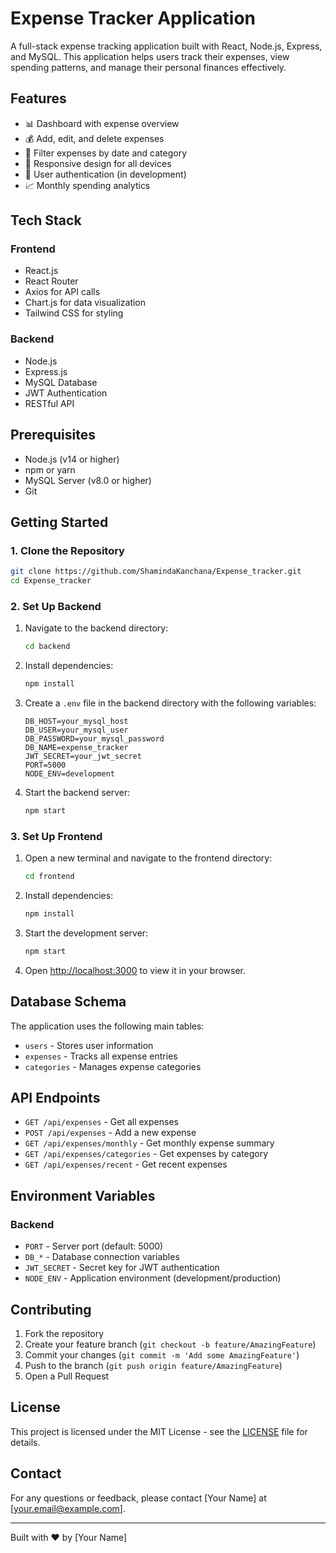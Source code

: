 # Expense Tracker Application

A full-stack expense tracking application built with React, Node.js, Express, and MySQL. This application helps users track their expenses, view spending patterns, and manage their personal finances effectively.

## Features

- 📊 Dashboard with expense overview
- 💰 Add, edit, and delete expenses
- 📅 Filter expenses by date and category
- 📱 Responsive design for all devices
- 🔐 User authentication (in development)
- 📈 Monthly spending analytics

## Tech Stack

### Frontend
- React.js
- React Router
- Axios for API calls
- Chart.js for data visualization
- Tailwind CSS for styling

### Backend
- Node.js
- Express.js
- MySQL Database
- JWT Authentication
- RESTful API

## Prerequisites

- Node.js (v14 or higher)
- npm or yarn
- MySQL Server (v8.0 or higher)
- Git

## Getting Started

### 1. Clone the Repository

```bash
git clone https://github.com/ShamindaKanchana/Expense_tracker.git
cd Expense_tracker
```

### 2. Set Up Backend

1. Navigate to the backend directory:
   ```bash
   cd backend
   ```

2. Install dependencies:
   ```bash
   npm install
   ```

3. Create a `.env` file in the backend directory with the following variables:
   ```env
   DB_HOST=your_mysql_host
   DB_USER=your_mysql_user
   DB_PASSWORD=your_mysql_password
   DB_NAME=expense_tracker
   JWT_SECRET=your_jwt_secret
   PORT=5000
   NODE_ENV=development
   ```

4. Start the backend server:
   ```bash
   npm start
   ```

### 3. Set Up Frontend

1. Open a new terminal and navigate to the frontend directory:
   ```bash
   cd frontend
   ```

2. Install dependencies:
   ```bash
   npm install
   ```

3. Start the development server:
   ```bash
   npm start
   ```

4. Open [http://localhost:3000](http://localhost:3000) to view it in your browser.

## Database Schema

The application uses the following main tables:

- `users` - Stores user information
- `expenses` - Tracks all expense entries
- `categories` - Manages expense categories

## API Endpoints

- `GET /api/expenses` - Get all expenses
- `POST /api/expenses` - Add a new expense
- `GET /api/expenses/monthly` - Get monthly expense summary
- `GET /api/expenses/categories` - Get expenses by category
- `GET /api/expenses/recent` - Get recent expenses

## Environment Variables

### Backend
- `PORT` - Server port (default: 5000)
- `DB_*` - Database connection variables
- `JWT_SECRET` - Secret key for JWT authentication
- `NODE_ENV` - Application environment (development/production)

## Contributing

1. Fork the repository
2. Create your feature branch (`git checkout -b feature/AmazingFeature`)
3. Commit your changes (`git commit -m 'Add some AmazingFeature'`)
4. Push to the branch (`git push origin feature/AmazingFeature`)
5. Open a Pull Request

## License

This project is licensed under the MIT License - see the [LICENSE](LICENSE) file for details.

## Contact

For any questions or feedback, please contact [Your Name] at [your.email@example.com].

---

Built with ❤️ by [Your Name]